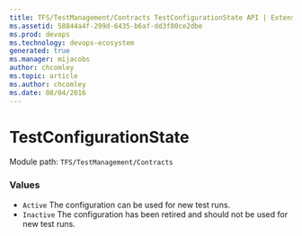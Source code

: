 ```yaml
---
title: TFS/TestManagement/Contracts TestConfigurationState API | Extensions for Azure DevOps Services
ms.assetid: 58844a4f-299d-6435-b6af-dd3f80ce2dbe
ms.prod: devops
ms.technology: devops-ecosystem
generated: true
ms.manager: mijacobs
author: chcomley
ms.topic: article
ms.author: chcomley
ms.date: 08/04/2016
---
```


# TestConfigurationState

Module path: `TFS/TestManagement/Contracts`

### Values

* `Active` The configuration can be used for new test runs.
* `Inactive` The configuration has been retired and should not be used for new test runs.
